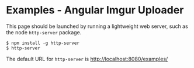 Examples - Angular Imgur Uploader
=================================

This page should be launched by running a lightweight web server, such as the node `http-server` package.

```
$ npm install -g http-server
$ http-server
```

The default URL for `http-server` is [http://localhost:8080/examples/](http://localhost:8080/examples/)
